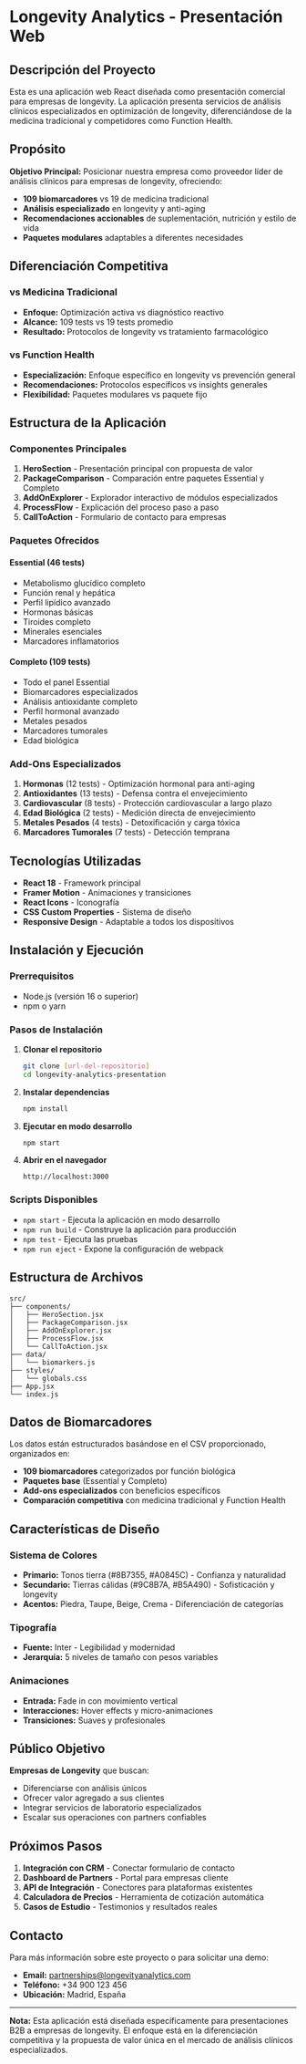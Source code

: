 # Longevity Analytics - Presentación Web

## Descripción del Proyecto

Esta es una aplicación web React diseñada como presentación comercial para empresas de longevity. La aplicación presenta servicios de análisis clínicos especializados en optimización de longevity, diferenciándose de la medicina tradicional y competidores como Function Health.

## Propósito

**Objetivo Principal:** Posicionar nuestra empresa como proveedor líder de análisis clínicos para empresas de longevity, ofreciendo:

- **109 biomarcadores** vs 19 de medicina tradicional
- **Análisis especializado** en longevity y anti-aging
- **Recomendaciones accionables** de suplementación, nutrición y estilo de vida
- **Paquetes modulares** adaptables a diferentes necesidades

## Diferenciación Competitiva

### vs Medicina Tradicional
- **Enfoque:** Optimización activa vs diagnóstico reactivo
- **Alcance:** 109 tests vs 19 tests promedio
- **Resultado:** Protocolos de longevity vs tratamiento farmacológico

### vs Function Health
- **Especialización:** Enfoque específico en longevity vs prevención general
- **Recomendaciones:** Protocolos específicos vs insights generales
- **Flexibilidad:** Paquetes modulares vs paquete fijo

## Estructura de la Aplicación

### Componentes Principales

1. **HeroSection** - Presentación principal con propuesta de valor
2. **PackageComparison** - Comparación entre paquetes Essential y Completo
3. **AddOnExplorer** - Explorador interactivo de módulos especializados
4. **ProcessFlow** - Explicación del proceso paso a paso
5. **CallToAction** - Formulario de contacto para empresas

### Paquetes Ofrecidos

#### Essential (46 tests)
- Metabolismo glucídico completo
- Función renal y hepática
- Perfil lipídico avanzado
- Hormonas básicas
- Tiroides completo
- Minerales esenciales
- Marcadores inflamatorios

#### Completo (109 tests)
- Todo el panel Essential
- Biomarcadores especializados
- Análisis antioxidante completo
- Perfil hormonal avanzado
- Metales pesados
- Marcadores tumorales
- Edad biológica

### Add-Ons Especializados

1. **Hormonas** (12 tests) - Optimización hormonal para anti-aging
2. **Antioxidantes** (13 tests) - Defensa contra el envejecimiento
3. **Cardiovascular** (8 tests) - Protección cardiovascular a largo plazo
4. **Edad Biológica** (2 tests) - Medición directa de envejecimiento
5. **Metales Pesados** (4 tests) - Detoxificación y carga tóxica
6. **Marcadores Tumorales** (7 tests) - Detección temprana

## Tecnologías Utilizadas

- **React 18** - Framework principal
- **Framer Motion** - Animaciones y transiciones
- **React Icons** - Iconografía
- **CSS Custom Properties** - Sistema de diseño
- **Responsive Design** - Adaptable a todos los dispositivos

## Instalación y Ejecución

### Prerrequisitos
- Node.js (versión 16 o superior)
- npm o yarn

### Pasos de Instalación

1. **Clonar el repositorio**
   ```bash
   git clone [url-del-repositorio]
   cd longevity-analytics-presentation
   ```

2. **Instalar dependencias**
   ```bash
   npm install
   ```

3. **Ejecutar en modo desarrollo**
   ```bash
   npm start
   ```

4. **Abrir en el navegador**
   ```
   http://localhost:3000
   ```

### Scripts Disponibles

- `npm start` - Ejecuta la aplicación en modo desarrollo
- `npm run build` - Construye la aplicación para producción
- `npm test` - Ejecuta las pruebas
- `npm run eject` - Expone la configuración de webpack

## Estructura de Archivos

```
src/
├── components/
│   ├── HeroSection.jsx
│   ├── PackageComparison.jsx
│   ├── AddOnExplorer.jsx
│   ├── ProcessFlow.jsx
│   └── CallToAction.jsx
├── data/
│   └── biomarkers.js
├── styles/
│   └── globals.css
├── App.jsx
└── index.js
```

## Datos de Biomarcadores

Los datos están estructurados basándose en el CSV proporcionado, organizados en:

- **109 biomarcadores** categorizados por función biológica
- **Paquetes base** (Essential y Completo)
- **Add-ons especializados** con beneficios específicos
- **Comparación competitiva** con medicina tradicional y Function Health

## Características de Diseño

### Sistema de Colores
- **Primario:** Tonos tierra (#8B7355, #A0845C) - Confianza y naturalidad
- **Secundario:** Tierras cálidas (#9C8B7A, #B5A490) - Sofisticación y longevity
- **Acentos:** Piedra, Taupe, Beige, Crema - Diferenciación de categorías

### Tipografía
- **Fuente:** Inter - Legibilidad y modernidad
- **Jerarquía:** 5 niveles de tamaño con pesos variables

### Animaciones
- **Entrada:** Fade in con movimiento vertical
- **Interacciones:** Hover effects y micro-animaciones
- **Transiciones:** Suaves y profesionales

## Público Objetivo

**Empresas de Longevity** que buscan:
- Diferenciarse con análisis únicos
- Ofrecer valor agregado a sus clientes
- Integrar servicios de laboratorio especializados
- Escalar sus operaciones con partners confiables

## Próximos Pasos

1. **Integración con CRM** - Conectar formulario de contacto
2. **Dashboard de Partners** - Portal para empresas cliente
3. **API de Integración** - Conectores para plataformas existentes
4. **Calculadora de Precios** - Herramienta de cotización automática
5. **Casos de Estudio** - Testimonios y resultados reales

## Contacto

Para más información sobre este proyecto o para solicitar una demo:

- **Email:** partnerships@longevityanalytics.com
- **Teléfono:** +34 900 123 456
- **Ubicación:** Madrid, España

---

**Nota:** Esta aplicación está diseñada específicamente para presentaciones B2B a empresas de longevity. El enfoque está en la diferenciación competitiva y la propuesta de valor única en el mercado de análisis clínicos especializados. 